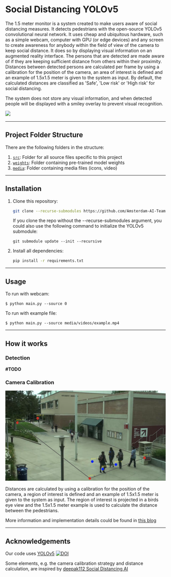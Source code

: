 # Social Distancing YOLOv5

The 1.5 meter monitor is a system created to make users aware of social distancing measures.
It detects pedestrians with the open-source YOLOv5 convolutional neural network. 
It uses cheap and ubiquitous hardware, such as a simple webcam, computer with GPU (or edge devices) and any screen
to create awareness for anybody within the field of view of the camera to keep social distance. 
It does so by displaying visual information on an augmented reality interface. 
The persons that are detected are made aware of if they are keeping sufficient distance from others within their proximity.
Distances between detected persons are calculated per frame by using a calibration for the position of the camera,
an area of interest is defined and an example of 1.5x1.5 meter is given to the system as input.
By default, the calculated distances are classified as 'Safe', 'Low risk' or 'High risk' for social distancing.

The system does not store any visual information, and when detected people will be displayed with a smiley overlay to prevent visual recognition.


![](media/examples/emojis.png)

---


## Project Folder Structure

There are the following folders in the structure:
1) [`src`](./src): Folder for all source files specific to this project
3) [`weights`](./weights): Folder containing pre-trained model weights
4) [`media`](./media): Folder containing media files (icons, video)

---


## Installation

1) Clone this repository:
    ```bash
    git clone --recurse-submodules https://github.com/Amsterdam-AI-Team/1.5-meter-monitor
    ```
    If you clone the repo without the --recurse-submodules argument,
    you could also use the following command to initialize the YOLOv5 submodule:
    ```
    git submodule update --init --recursive
    ```

2) Install all dependencies:
    ```bash
    pip install -r requirements.txt
    ```
---


## Usage

To run with webcam:

```
$ python main.py --source 0 
```

To run with example file:

```
$ python main.py --source media/videos/example.mp4
```

---


## How it works

### Detection

**\#TODO**


### Camera Calibration


![](media/examples/ROI_selection.png)

Distances are calculated by using a calibration for the position of the camera, 
a region of interest is defined and an example of 1.5x1.5 meter is given to the system as input. 
The region of interest is projected in a birds eye view and 
the 1.5x1.5 meter example is used to calculate the distance between the pedestrians.

More information and implementation details could be found in [this blog](https://blog.usejournal.com/social-distancing-ai-using-python-deep-learning-c26b20c9aa4c)

---
## Acknowledgements


Our code uses [YOLOv5](https://github.com/ultralytics/yolov5) [![DOI](https://zenodo.org/badge/264818686.svg)](https://zenodo.org/badge/latestdoi/264818686)

Some elements, e.g. the camera calibration strategy and distance calculation, are inspired by [deepak112 Social Distancing AI](https://github.com/deepak112/Social-Distancing-AI)


